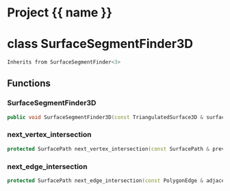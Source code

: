 <script setup>
import {useRoute} from 'vitepress'
const {path} = useRoute()
const tokens = path.split('/')
const words = tokens[2].split('-');
for (let i = 0; i < words.length; i++) {
    words[i] = words[i].charAt(0).toUpperCase() + words[i].slice(1);
    words[i] = words[i].replace('geode', 'Geode')
}
const name = words.join('-');
</script>
# Project {{ name }}

# class SurfaceSegmentFinder3D


```cpp
Inherits from SurfaceSegmentFinder<3>
```



## Functions

### SurfaceSegmentFinder3D

```cpp
public void SurfaceSegmentFinder3D(const TriangulatedSurface3D & surface, index_t begin, index_t end, const Plane & plane)
```


### next_vertex_intersection

```cpp
protected SurfacePath next_vertex_intersection(const SurfacePath & previous_path, index_t vertex)
```


### next_edge_intersection

```cpp
protected SurfacePath next_edge_intersection(const PolygonEdge & adjacent_edge)
```




